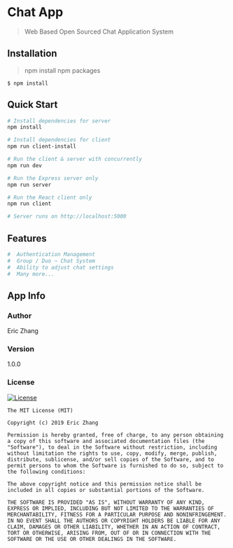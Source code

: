 # Chat App

> Web Based Open Sourced Chat Application System

## Installation

> npm install npm packages

```shell
$ npm install
```

## Quick Start

```bash
# Install dependencies for server
npm install

# Install dependencies for client
npm run client-install

# Run the client & server with concurrently
npm run dev

# Run the Express server only
npm run server

# Run the React client only
npm run client

# Server runs on http://localhost:5000 
```

## Features

```bash
#  Authentication Management
#  Group / Duo ~ Chat System
#  Ability to adjust chat settings
#  Many more...
```

## App Info

### Author

Eric Zhang

### Version

1.0.0

### License
[![License](http://img.shields.io/:license-mit-blue.svg?style=flat-square)](http://badges.mit-license.org)

```
The MIT License (MIT)

Copyright (c) 2019 Eric Zhang

Permission is hereby granted, free of charge, to any person obtaining a copy of this software and associated documentation files (the "Software"), to deal in the Software without restriction, including without limitation the rights to use, copy, modify, merge, publish, distribute, sublicense, and/or sell copies of the Software, and to permit persons to whom the Software is furnished to do so, subject to the following conditions:

The above copyright notice and this permission notice shall be included in all copies or substantial portions of the Software.

THE SOFTWARE IS PROVIDED "AS IS", WITHOUT WARRANTY OF ANY KIND, EXPRESS OR IMPLIED, INCLUDING BUT NOT LIMITED TO THE WARRANTIES OF MERCHANTABILITY, FITNESS FOR A PARTICULAR PURPOSE AND NONINFRINGEMENT. IN NO EVENT SHALL THE AUTHORS OR COPYRIGHT HOLDERS BE LIABLE FOR ANY CLAIM, DAMAGES OR OTHER LIABILITY, WHETHER IN AN ACTION OF CONTRACT, TORT OR OTHERWISE, ARISING FROM, OUT OF OR IN CONNECTION WITH THE SOFTWARE OR THE USE OR OTHER DEALINGS IN THE SOFTWARE.
```